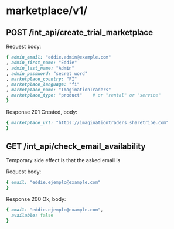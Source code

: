 
# marketplace/v1/

## POST /int_api/create_trial_marketplace

Request body:

```ruby
{ admin_email: "eddie.admin@example.com"
, admin_first_name: "Eddie"
, admin_last_name: "Admin"
, admin_password: "secret_word"
, marketplace_country: "FI"
, marketplace_language: "fi"
, marketplace_name: "ImaginationTraders"
, marketplace_type: "product"    # or "rental" or "service"
}
```

Response 201 Created, body:

```ruby
{ marketplace_url: "https://imaginationtraders.sharetribe.com"
}
```



## GET /int_api/check_email_availability

Temporary side effect is that the asked email is

Request body:

```ruby
{ email: "eddie.ejemplo@example.com"
}
```

Response 200 Ok, body:

```ruby
{ email: "eddie.ejemplo@example.com",
  available: false
}
```

